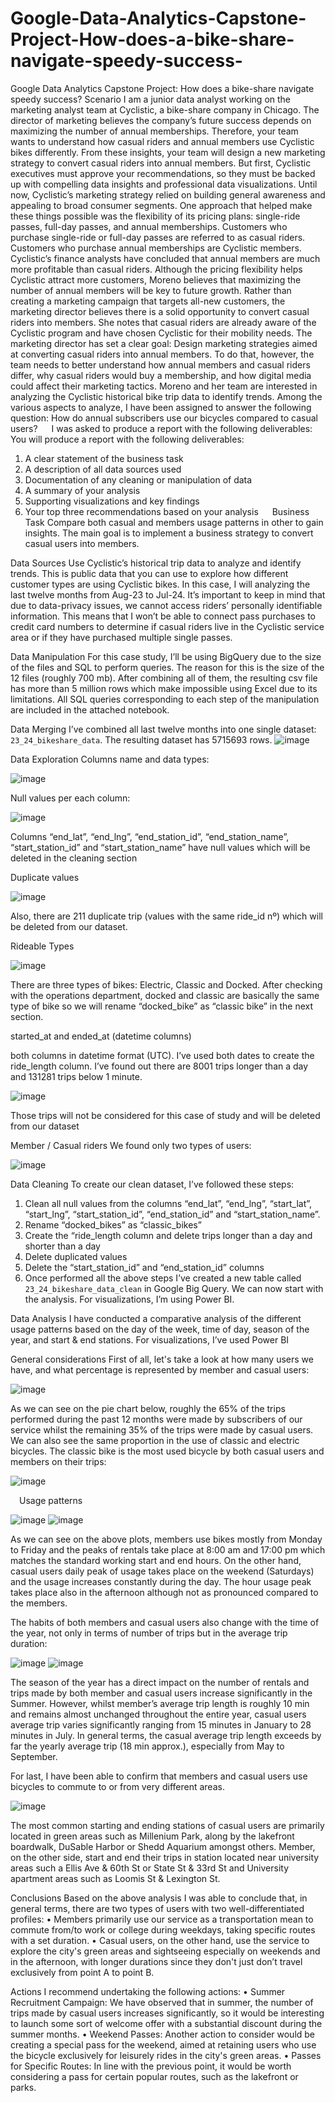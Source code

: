# Google-Data-Analytics-Capstone-Project-How-does-a-bike-share-navigate-speedy-success-

Google Data Analytics Capstone Project: How does a bike-share navigate speedy success?
Scenario
I am a junior data analyst working on the marketing analyst team at Cyclistic, a bike-share company in Chicago. The director of marketing believes the company’s future success depends on maximizing the number of annual memberships. Therefore, your team wants to understand how casual riders and annual members use Cyclistic bikes differently. From these insights, your team will design a new marketing strategy to convert casual riders into annual members. But first, Cyclistic executives must approve your recommendations, so they must be backed up with compelling data insights and professional data visualizations.
Until now, Cyclistic’s marketing strategy relied on building general awareness and appealing to broad consumer segments. One approach that helped make these things possible was the flexibility of its pricing plans: single-ride passes, full-day passes, and annual memberships. Customers who purchase single-ride or full-day passes are referred to as casual riders. Customers who purchase annual memberships are Cyclistic members.
Cyclistic’s finance analysts have concluded that annual members are much more profitable than casual riders. Although the pricing flexibility helps Cyclistic attract more customers, Moreno believes that maximizing the number of annual members will be key to future growth.
Rather than creating a marketing campaign that targets all-new customers, the marketing director believes there is a solid opportunity to convert casual riders into members. She notes that casual riders are already aware of the Cyclistic program and have chosen Cyclistic for their mobility needs.
The marketing director has set a clear goal: Design marketing strategies aimed at converting casual riders into annual members. To do that, however, the team needs to better understand how annual members and casual riders differ, why casual riders would buy a membership, and how digital media could affect their marketing tactics. Moreno and her team are interested in analyzing the Cyclistic historical bike trip data to identify trends.
Among the various aspects to analyze, I have been assigned to answer the following question: How do annual subscribers use our bicycles compared to casual users?
 
I was asked to produce a report with the following deliverables:
You will produce a report with the following deliverables:
1. A clear statement of the business task
2. A description of all data sources used
3. Documentation of any cleaning or manipulation of data
4. A summary of your analysis
5. Supporting visualizations and key findings
6. Your top three recommendations based on your analysis
 
Business Task
Compare both casual and members usage patterns in other to gain insights. The main goal is to implement a business strategy to convert casual users into members.

Data Sources
Use Cyclistic’s historical trip data to analyze and identify trends. This is public data that you can use to explore how different customer types are using Cyclistic bikes. In this case, I will analyzing the last twelve months from Aug-23 to Jul-24.
It’s important to keep in mind that due to data-privacy issues, we cannot access riders’ personally identifiable information. This means that I won’t be able to connect pass purchases to credit card numbers to determine if casual riders live in the Cyclistic service area or if they have purchased multiple single passes.

Data Manipulation
For this case study, I’ll be using BigQuery due to the size of the files and SQL to perform queries. 
The reason for this is the size of the 12 files (roughly 700 mb). After combining all of them, the resulting csv file has more than 5 million rows which make impossible using Excel due to its limitations. 
All SQL queries corresponding to each step of the manipulation are included in the attached notebook.

Data Merging
I’ve combined all last twelve months into one single dataset: `23_24_bikeshare_data`. The resulting dataset has 5715693 rows.
![image](https://github.com/user-attachments/assets/dad3d367-9f19-4ad6-a1fc-2e266f181c15)

 
Data Exploration
Columns name and data types:

![image](https://github.com/user-attachments/assets/114c3f31-92ee-4fb0-9604-972ff4fcc9c9)

Null values per each column:

![image](https://github.com/user-attachments/assets/48c058b0-025d-4d04-8bed-3e466456b0b6)

Columns “end_lat”, “end_lng”, “end_station_id”, “end_station_name”, “start_station_id” and “start_station_name” have null values which will be deleted in the cleaning section

Duplicate values

![image](https://github.com/user-attachments/assets/f945e825-63d8-436b-bbdd-ef09ea50a31f)
 
Also, there are 211 duplicate trip (values with the same ride_id nº) which will be deleted from our dataset.

Rideable Types

![image](https://github.com/user-attachments/assets/67347c6d-1672-4df5-8e2d-043811a9d5f0)
 
There are three types of bikes: Electric, Classic and Docked. After checking with the operations department, docked and classic are basically the same type of bike so we will rename “docked_bike” as “classic bike” in the next section.

started_at and ended_at (datetime columns)

both columns in datetime format (UTC). I’ve used both dates to create the ride_length column. I’ve found out there are 8001 trips longer than a day and 131281 trips below 1 minute.

![image](https://github.com/user-attachments/assets/441fe011-2219-40cd-b06e-b519af4ff0c8)
 
Those trips will not be considered for this case of study and will be deleted from our dataset

Member / Casual riders
We found only two types of users:

![image](https://github.com/user-attachments/assets/89f9d25c-f975-4e63-a122-b0ce72eb10fd)
 
Data Cleaning
 To create our clean dataset, I’ve followed these steps:
1.	Clean all null values from the columns “end_lat”, “end_lng”, “start_lat”, “start_lng”, “start_station_id”, “end_station_id” and “start_station_name”.
2.	Rename “docked_bikes” as “classic_bikes”
3.	Create the “ride_length column and delete trips longer than a day and shorter than a day
4.	Delete duplicated values
5.	Delete the “start_station_id” and “end_station_id” columns
6.	Once performed all the above steps I’ve created a new table called `23_24_bikeshare_data_clean` in Google Big Query. We can now start with the analysis. For visualizations, I’m using Power BI.

Data Analysis
I have conducted a comparative analysis of the different usage patterns based on the day of the week, time of day, season of the year, and start & end stations. For visualizations, I’ve used Power BI

General considerations
First of all, let's take a look at how many users we have, and what percentage is represented by member and casual users: 

![image](https://github.com/user-attachments/assets/f71c9d12-d161-4a14-84fd-2e0134a72b3c)

As we can see on the pie chart below, roughly the 65% of the trips performed during the past 12 months were made by subscribers of our service whilst the remaining 35% of the trips were made by casual users.
We can also see the same proportion in the use of classic and electric bicycles. The classic bike is the most used bicycle by both casual users and members on their trips: 

 ![image](https://github.com/user-attachments/assets/00d7c613-d0e8-4ce4-80f7-bee0a972c157)

 Usage patterns

![image](https://github.com/user-attachments/assets/e4465324-d7e5-4179-8626-19317c3cecb2)
![image](https://github.com/user-attachments/assets/81f64471-a6b5-49db-8b88-6b4616c5acd0)

     
As we can see on the above plots, members use bikes mostly from Monday to Friday and the peaks of rentals take place at 8:00 am and 17:00 pm which matches the standard working start and end hours. 
On the other hand, casual users daily peak of usage takes place on the weekend (Saturdays) and the usage increases constantly during the day. The hour usage peak takes place also in the afternoon although not as pronounced compared to the members. 

The habits of both members and casual users also change with the time of the year, not only in terms of number of trips but in the average trip duration:

![image](https://github.com/user-attachments/assets/0c56b6df-a15b-4541-b083-6c9d1af68054)
![image](https://github.com/user-attachments/assets/58ec7cda-d50a-421b-abf1-603c8e549edd)

The season of the year has a direct impact on the number of rentals and trips made by both member and casual users increase significantly in the Summer.
However, whilst member’s average trip length is roughly 10 min and remains almost unchanged throughout the entire year, casual users average trip varies significantly ranging from 15 minutes in January to 28 minutes in July. In general terms, the casual average trip length exceeds by far the yearly average trip (18 min approx.), especially from May to September.
 
For last, I have been able to confirm that members and casual users use bicycles to commute to or from very different areas.

![image](https://github.com/user-attachments/assets/a0f62ef2-4fcd-40e8-b607-0a648d8e715f) 

The most common starting and ending stations of casual users are primarily located in green areas such as Millenium Park, along by the lakefront boardwalk, DuSable Harbor or Shedd Aquarium amongst others. Member, on the other side, start and end their trips in station located near university areas such a Ellis Ave & 60th St or State St & 33rd St and University apartment areas such as Loomis St & Lexington St.

Conclusions
Based on the above analysis I was able to conclude that, in general terms, there are two types of users with two well-differentiated profiles: 
•	Members primarily use our service as a transportation mean to commute from/to work or college during weekdays, taking specific routes with a set duration. 
•	Casual users, on the other hand, use the service to explore the city's green areas and sightseeing especially on weekends and in the afternoon, with longer durations since they don't just don’t travel exclusively from point A to point B.

Actions
I recommend undertaking the following actions: 
•	Summer Recruitment Campaign: We have observed that in summer, the number of trips made by casual users increases significantly, so it would be interesting to launch some sort of welcome offer with a substantial discount during the summer months.
•	Weekend Passes: Another action to consider would be creating a special pass for the weekend, aimed at retaining users who use the bicycle exclusively for leisurely rides in the city's green areas.
•	Passes for Specific Routes: In line with the previous point, it would be worth considering a pass for certain popular routes, such as the lakefront or parks.
